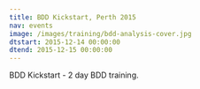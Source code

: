 ```yaml
---
title: BDD Kickstart, Perth 2015
nav: events
image: /images/training/bdd-analysis-cover.jpg
dtstart: 2015-12-14 00:00:00
dtend: 2015-12-15 00:00:00
---
```


BDD Kickstart - 2 day BDD training. 


